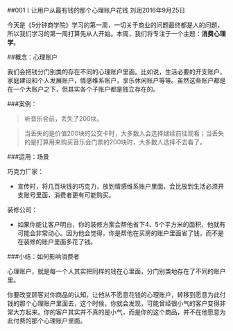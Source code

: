 ##001丨让用户从最有钱的那个心理账户花钱
刘润2016年9月25日

今天是《5分钟商学院》学习的第一周，一切关于商业的问题最终都是人的问题，所以我们学习的第一周打算先从人开始。本周，我们将专注于一个主题：**消费心理学**。

##概念：心理账户

我们会把钱分门别类的存在不同的心理账户里面。比如说，生活必要的开支账户，家庭建设和个人发展账户，情感维系账户，享乐休闲账户等等。虽然这些账户都是在一个大账户之下，但其实各个子账户都是独立存在的。

###案例：

>听音乐会前，丢失了200块。

>当丢失的是价值200块的公交卡时，大多数人会选择继续前往观看；当丢失的是打算用来购买音乐会门票的200块时，大多数人选择不去看了。

###运用：场景

巧克力厂家：

- 宣传时，将几百块钱的巧克力，放到情感维系账户里面，会比放到生活必须开支账号里面，消费者更有可能购买。

装修公司：

- 如果你能让客户明白，你的装修方案会帮他省下4、5个平方米的面积，他就有可能会非常动心。因为他会觉得，你是帮他在买房的账户里面省了钱，而不是在装修的账户里面多花了钱。

###小结：如何影响消费者

心理账户，就是每一个人其实把同样的钱在心里面，分门别类地存在了不同的账户里。

你要改变顾客对你商品的认知，让他从不愿意花钱的心理账户，转移到愿意为此付钱的那个心理账户里面去，这个时候，你就会发现，可能曾经很小气的客户变得非常大方起来。你的客户其实并不真的是小气，而是你的这个商品，并不在他愿意为此付费的那个心理账户里面。